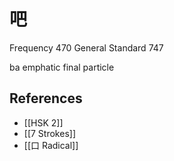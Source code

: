 # 吧
Frequency 470
General Standard 747

ba
emphatic final particle

## References
- [[HSK 2]]
- [[7 Strokes]]
- [[口 Radical]]